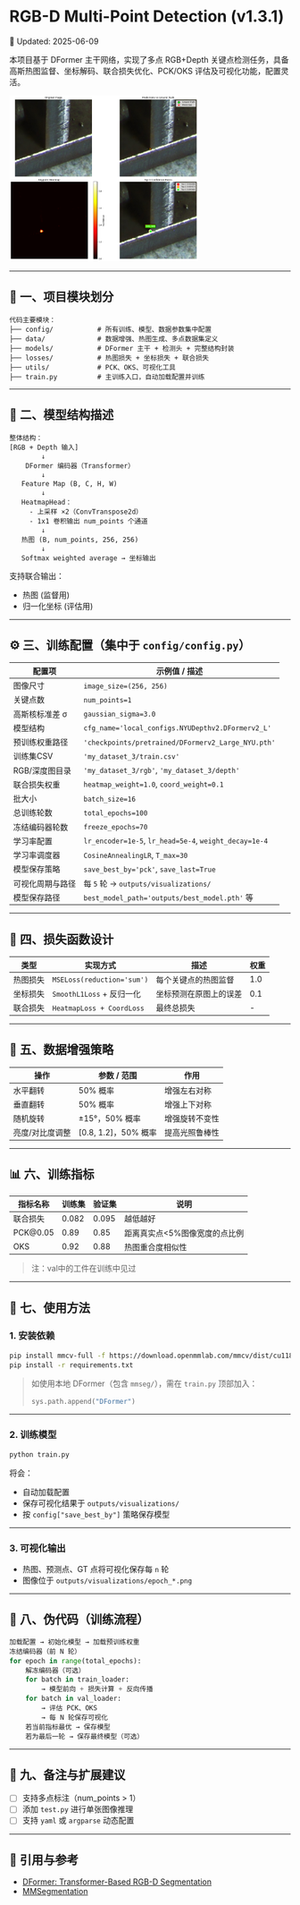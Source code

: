# RGB-D Multi-Point Detection (v1.3.1)

📅 Updated: 2025-06-09

本项目基于 DFormer 主干网络，实现了多点 RGB+Depth 关键点检测任务，具备高斯热图监督、坐标解码、联合损失优化、PCK/OKS 评估及可视化功能，配置灵活。

<img src="outputs\pred_Image__Rgb_54_point1_aug1.png" style="zoom:33%;" />

---

## 📁 一、项目模块划分

```plaintext
代码主要模块：
├── config/           # 所有训练、模型、数据参数集中配置
├── data/             # 数据增强、热图生成、多点数据集定义
├── models/           # DFormer 主干 + 检测头 + 完整结构封装
├── losses/           # 热图损失 + 坐标损失 + 联合损失
├── utils/            # PCK、OKS、可视化工具
├── train.py          # 主训练入口，自动加载配置并训练
```

---

## 🧠 二、模型结构描述

```plaintext
整体结构：
[RGB + Depth 输入]
        ↓
    DFormer 编码器（Transformer）
        ↓
   Feature Map (B, C, H, W)
        ↓
   HeatmapHead：
     - 上采样 ×2（ConvTranspose2d）
     - 1x1 卷积输出 num_points 个通道
        ↓
   热图 (B, num_points, 256, 256)
        ↓
   Softmax weighted average → 坐标输出
```

支持联合输出：

* 热图 (监督用)
* 归一化坐标 (评估用)

---

## ⚙️ 三、训练配置（集中于 `config/config.py`）

| 配置项       | 示例值 / 描述                                               |
| --------- | ------------------------------------------------------ |
| 图像尺寸      | `image_size=(256, 256)`                                |
| 关键点数      | `num_points=1`                                         |
| 高斯核标准差 σ  | `gaussian_sigma=3.0`                                   |
| 模型结构      | `cfg_name='local_configs.NYUDepthv2.DFormerv2_L'`      |
| 预训练权重路径   | `'checkpoints/pretrained/DFormerv2_Large_NYU.pth'`     |
| 训练集CSV    | `'my_dataset_3/train.csv'`                             |
| RGB/深度图目录 | `'my_dataset_3/rgb'`, `'my_dataset_3/depth'`           |
| 联合损失权重    | `heatmap_weight=1.0`, `coord_weight=0.1`               |
| 批大小       | `batch_size=16`                                        |
| 总训练轮数     | `total_epochs=100`                                     |
| 冻结编码器轮数   | `freeze_epochs=70`                                     |
| 学习率配置     | `lr_encoder=1e-5`, `lr_head=5e-4`, `weight_decay=1e-4` |
| 学习率调度器    | `CosineAnnealingLR`, `T_max=30`                        |
| 模型保存策略    | `save_best_by='pck'`, `save_last=True`                 |
| 可视化周期与路径  | 每 `5` 轮 → `outputs/visualizations/`                    |
| 模型保存路径    | `best_model_path='outputs/best_model.pth'` 等           |

---

## 🧪 四、损失函数设计

| 类型   | 实现方式                       | 描述          | 权重  |
| ---- | -------------------------- | ----------- | --- |
| 热图损失 | `MSELoss(reduction='sum')` | 每个关键点的热图监督  | 1.0 |
| 坐标损失 | `SmoothL1Loss` + 反归一化      | 坐标预测在原图上的误差 | 0.1 |
| 联合损失 | `HeatmapLoss + CoordLoss`  | 最终总损失       | -   |

---

## 🧱 五、数据增强策略

| 操作       | 参数 / 范围            | 作用      |
| -------- | ------------------ | ------- |
| 水平翻转     | 50% 概率             | 增强左右对称  |
| 垂直翻转     | 50% 概率             | 增强上下对称  |
| 随机旋转     | ±15°，50% 概率        | 增强旋转不变性 |
| 亮度/对比度调整 | \[0.8, 1.2]，50% 概率 | 提高光照鲁棒性 |

---

## 📊 六、训练指标

| 指标名称  | 训练集 | 验证集 | 说明                          |
| --------- | ------ | ------ | ----------------------------- |
| 联合损失  | 0.082  | 0.095  | 越低越好                      |
| PCK\@0.05 | 0.89   | 0.85   | 距离真实点<5%图像宽度的点比例 |
| OKS       | 0.92   | 0.88   | 热图重合度相似性              |

> 注：val中的工件在训练中见过

---

## 🚀 七、使用方法

### 1. 安装依赖

```bash
pip install mmcv-full -f https://download.openmmlab.com/mmcv/dist/cu118/torch2.0/index.html
pip install -r requirements.txt
```

> 如使用本地 DFormer（包含 `mmseg/`），需在 `train.py` 顶部加入：
>
> ```python
> sys.path.append("DFormer")
> ```

---

### 2. 训练模型

```bash
python train.py
```

将会：

* 自动加载配置
* 保存可视化结果于 `outputs/visualizations/`
* 按 `config["save_best_by"]` 策略保存模型

---

### 3. 可视化输出

* 热图、预测点、GT 点将可视化保存每 `n` 轮
* 图像位于 `outputs/visualizations/epoch_*.png`

---

## 🧬 八、伪代码（训练流程）

```python
加载配置 → 初始化模型 → 加载预训练权重
冻结编码器（前 N 轮）
for epoch in range(total_epochs):
    解冻编码器（可选）
    for batch in train_loader:
        → 模型前向 + 损失计算 + 反向传播
    for batch in val_loader:
        → 评估 PCK、OKS
        → 每 N 轮保存可视化
    若当前指标最优 → 保存模型
    若为最后一轮 → 保存最终模型（可选）
```

---

## 🧠 九、备注与扩展建议

* [ ] 支持多点标注（num\_points > 1）
* [ ] 添加 `test.py` 进行单张图像推理
* [ ] 支持 `yaml` 或 `argparse` 动态配置

---

## 📎 引用与参考

* [DFormer: Transformer-Based RGB-D Segmentation](https://github.com/zcablii/DFormer)
* [MMSegmentation](https://github.com/open-mmlab/mmsegmentation)


